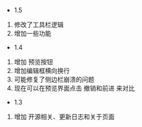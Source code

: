 - 1.5
1. 修改了工具栏逻辑
2. 增加一些功能
- 1.4
1. 增加 预览按钮
2. 增加编辑框横向换行
3. 可能修复了侧边栏崩溃的问题
4. 现在可以在预览界面点击 撤销和前进 来对比

- 1.3
1. 增加 开源相关、更新日志和关于页面